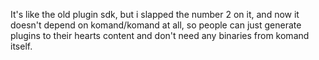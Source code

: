 It's like the old plugin sdk, but i slapped the number 2 on it, and now it doesn't depend on komand/komand at all, so people can just generate plugins to their hearts content and don't need any binaries from komand itself.